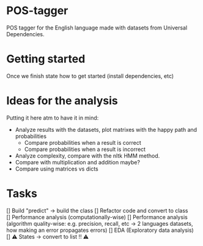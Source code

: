 # POS-tagger
POS tagger for the English language made with datasets from Universal Dependencies.

# Getting started
Once we finish state how to get started (install dependencies, etc)

# Ideas for the analysis
Putting it here atm to have it in mind:

* Analyze results with the datasets, plot matrixes with the happy path and probabilities
    * Compare probabilities when a result is correct
    * Compare probabilities when a result is incorrect
* Analyze complexity, compare with the nltk HMM method.
* Compare with multiplication and addition maybe?
* Compare using matrices vs dicts

# Tasks
[] Build "predict" -> build the class
[] Refactor code and convert to class
[] Performance analysis (computationally-wise)
[] Performance analysis (algorithm quality-wise: e.g. precision, recall, etc -> 2 languages datasets, how making an error propagates errors)
[] EDA (Exploratory data analysis)
[] ⚠️ States -> convert to list !! ⚠️

